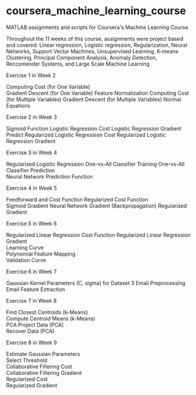 # coursera_machine_learning_course
MATLAB assignments and scripts for Coursera's Machine Learning Course

Throughout the 11 weeks of this course, assignments were project based and covered:
Linear regression,
Logistic regression,
Regularization,
Neural Networks,
Support Vector Machines,
Unsupervised Learning,
  K-means Clustering,
  Principal Component Analysis,
Anomaly Detection,
Reccomender Systems, and
Large Scale Machine Learning

Exercise 1 in Week 2

Computing Cost (for One Variable)	
Gradient Descent (for One Variable)
Feature Normalization
Computing Cost (for Multiple Variables)
Gradient Descent (for Multiple Variables)
Normal Equations


Exercise 2 in Week 3

Sigmoid Function
Logistic Regression Cost
Logistic Regression Gradient
Predict
Regularized Logistic Regression Cost
Regularized Logistic Regression Gradient

Exercise 3 in Week 4

Regularized Logistic Regression
One-vs-All Classifier Training
One-vs-All Classifier Prediction	
Neural Network Prediction Function	

Exercise 4 in Week 5

Feedforward and Cost Function
Regularized Cost Function	
Sigmoid Gradient
Neural Network Gradient (Backpropagation)
Regularized Gradient	

Exercise 5 in Week 6

Regularized Linear Regression Cost Function	
Regularized Linear Regression Gradient	
Learning Curve	
Polynomial Feature Mapping	
Validation Curve	

Exercise 6 in Week 7

Gaussian Kernel	
Parameters (C, sigma) for Dataset 3	
Email Preprocessing	
Email Feature Extraction	

Exercise 7 in Week 8

Find Closest Centroids (k-Means)	
Compute Centroid Means (k-Means)	
PCA	
Project Data (PCA)	
Recover Data (PCA)	

Exercise 8 in Week 9

Estimate Gaussian Parameters	
Select Threshold	
Collaborative Filtering Cost	
Collaborative Filtering Gradient	
Regularized Cost	
Regularized Gradient	


